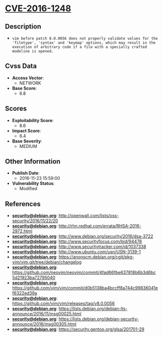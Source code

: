 
# [CVE-2016-1248](https://cve.mitre.org/cgi-bin/cvename.cgi?name=CVE-2016-1248)

## Description

- `vim before patch 8.0.0056 does not properly validate values for the 'filetype', 'syntax' and 'keymap' options, which may result in the execution of arbitrary code if a file with a specially crafted modeline is opened.`

## Cvss Data

- **Access Vector**:
  - NETWORK
- **Base Score**:
  - 6.8

## Scores

- **Exploitability Score**:
  - 8.6
- **Impact Score**:
  - 6.4
- **Base Severity**:
  - MEDIUM

## Other Information

- **Publish Date**:
  - 2016-11-23 15:59:00
- **Vulnerability Status**:
  - Modified

## References

- **security@debian.org**: http://openwall.com/lists/oss-security/2016/11/22/20
- **security@debian.org**: http://rhn.redhat.com/errata/RHSA-2016-2972.html
- **security@debian.org**: http://www.debian.org/security/2016/dsa-3722
- **security@debian.org**: http://www.securityfocus.com/bid/94478
- **security@debian.org**: http://www.securitytracker.com/id/1037338
- **security@debian.org**: http://www.ubuntu.com/usn/USN-3139-1
- **security@debian.org**: https://anonscm.debian.org/cgit/pkg-vim/vim.git/tree/debian/changelog
- **security@debian.org**: https://github.com/neovim/neovim/commit/4fad66fbe637818b6b3d6bc5d21923ba72795040
- **security@debian.org**: https://github.com/vim/vim/commit/d0b5138ba4bccff8a744c99836041ef6322ed39a
- **security@debian.org**: https://github.com/vim/vim/releases/tag/v8.0.0056
- **security@debian.org**: https://lists.debian.org/debian-lts-announce/2016/11/msg00025.html
- **security@debian.org**: https://lists.debian.org/debian-security-announce/2016/msg00305.html
- **security@debian.org**: https://security.gentoo.org/glsa/201701-29
